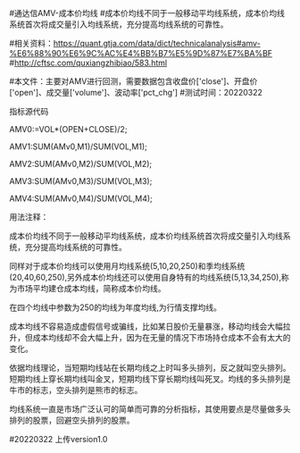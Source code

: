 #通达信AMV-成本价均线
#成本价均线不同于一般移动平均线系统，成本价均线系统首次将成交量引入均线系统，充分提高均线系统的可靠性。

#相关资料：https://quant.gtja.com/data/dict/technicalanalysis#amv-%E6%88%90%E6%9C%AC%E4%BB%B7%E5%9D%87%E7%BA%BF
#http://cftsc.com/quxiangzhibiao/583.html

#本文件：主要对AMV进行回测，需要数据包含收盘价['close']、开盘价['open']、成交量['volume']、波动率['pct_chg']
#测试时间：20220322


指标源代码

AMV0:=VOL*(OPEN+CLOSE)/2;

AMV1:SUM(AMv0,M1)/SUM(VOL,M1);

AMV2:SUM(AMv0,M2)/SUM(VOL,M2);

AMV3:SUM(AMv0,M3)/SUM(VOL,M3);

AMV4:SUM(AMv0,M4)/SUM(VOL,M4);


用法注释：

成本价均线不同于一般移动平均线系统，成本价均线系统首次将成交量引入均线系统，充分提高均线系统的可靠性。

同样对于成本价均线可以使用月均线系统(5,10,20,250)和季均线系统(20,40,60,250),另外成本价均线还可以使用自身特有的均线系统(5,13,34,250),称为市场平均建仓成本均线，简称成本价均线。

在四个均线中参数为250的均线为年度均线,为行情支撑均线。

成本均线不容易造成虚假信号或骗线，比如某日股价无量暴涨，移动均线会大幅拉升，但成本均线却不会大幅上升，因为在无量的情况下市场持仓成本不会有太大的变化。

依据均线理论，当短期均线站在长期均线之上时叫多头排列，反之就叫空头排列。短期均线上穿长期均线叫金叉，短期均线下穿长期均线叫死叉。均线的多头排列是牛市的标志，空头排列是熊市的标志。

均线系统一直是市场广泛认可的简单而可靠的分析指标，其使用要点是尽量做多头排列的股票，回避空头排列的股票。



#20220322
上传version1.0
